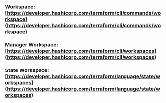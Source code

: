 ### Workspace: [https://developer.hashicorp.com/terraform/cli/commands/workspace](https://developer.hashicorp.com/terraform/cli/commands/workspace)

### Manager Workspace: [https://developer.hashicorp.com/terraform/cli/workspaces](https://developer.hashicorp.com/terraform/cli/workspaces)

### State Workspace: [https://developer.hashicorp.com/terraform/language/state/workspaces](https://developer.hashicorp.com/terraform/language/state/workspaces)